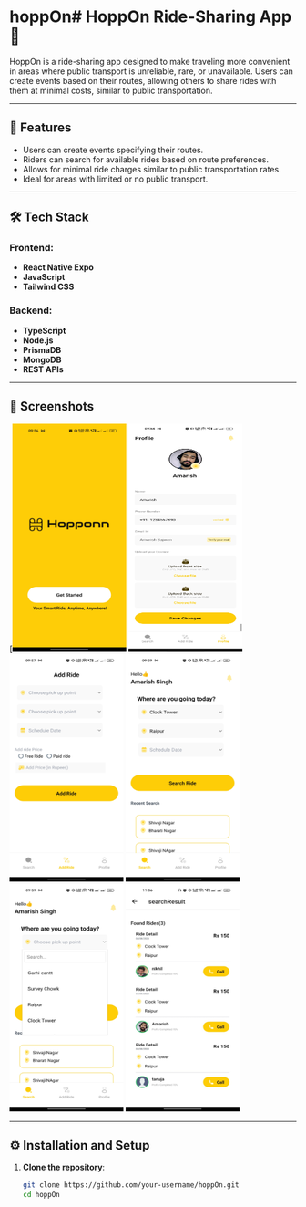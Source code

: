 # hoppOn# HoppOn Ride-Sharing App 🚗

HoppOn is a ride-sharing app designed to make traveling more convenient in areas where public transport is unreliable, rare, or unavailable. Users can create events based on their routes, allowing others to share rides with them at minimal costs, similar to public transportation.

---

## 🎯 Features

- Users can create events specifying their routes.
- Riders can search for available rides based on route preferences.
- Allows for minimal ride charges similar to public transportation rates.
- Ideal for areas with limited or no public transport.

---

## 🛠️ Tech Stack

### Frontend:

- **React Native Expo**
- **JavaScript**
- **Tailwind CSS**

### Backend:

- **TypeScript**
- **Node.js**
- **PrismaDB**
- **MongoDB**
- **REST APIs**

---

## 📸 Screenshots

[<img src="https://github.com/amarishsajwan/Hopp-Onn/blob/main/frontend/screens/index.jpg" width="200" height="400" >
<img src="https://github.com/amarishsajwan/Hopp-Onn/blob/main/frontend/screens/user_profile.jpg" width="200" height="400" >
<img src="https://github.com/amarishsajwan/Hopp-Onn/blob/main/frontend/screens/add_ride.jpg" width="200" height="400" >
<img src="https://github.com/amarishsajwan/Hopp-Onn/blob/main/frontend/screens/search-ride.jpg" width="200" height="400" >
<img src="https://github.com/amarishsajwan/Hopp-Onn/blob/main/frontend/screens/search_ride2.jpg" width="200" height="400" >
<img src="https://github.com/amarishsajwan/Hopp-Onn/blob/main/frontend/screens/search_result.jpeg" width="200" height="400" >

---

## ⚙️ Installation and Setup

1. **Clone the repository**:
   ```bash
   git clone https://github.com/your-username/hoppOn.git
   cd hoppOn
   ```
